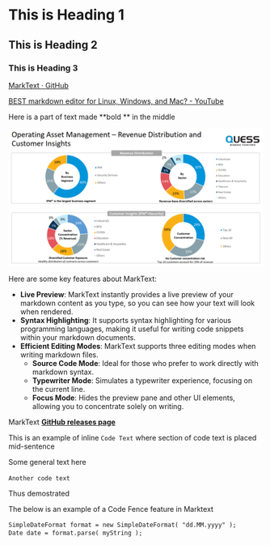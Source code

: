 # This is Heading 1

## This is Heading 2

### This is Heading 3



[MarkText · GitHub](https://github.com/marktext)

[BEST markdown editor for Linux, Windows, and Mac? - YouTube](https://www.youtube.com/watch?v=GJGpBw4bWFk&t=304s&ab_channel=TechHut)



Here is a part of text made **bold ** in the middle



![Screenshot 2024-01-14 192046.png](https://raw.githubusercontent.com/hobbes09/BackendEngineering/main/2024/06/16-16-43-51-Screenshot%202024-01-14%20192046.png)





Here are some key features about MarkText:

- **Live Preview**: MarkText instantly provides a live preview of your markdown content as you type, so you can see how your text will look when rendered.
- **Syntax Highlighting**: It supports syntax highlighting for various programming languages, making it useful for writing code snippets within your markdown documents.
- **Efficient Editing Modes**: MarkText supports three editing modes when writing markdown files.
  - **Source Code Mode**: Ideal for those who prefer to work directly with markdown syntax.
  - **Typewriter Mode**: Simulates a typewriter experience, focusing on the current line.
  - **Focus Mode**: Hides the preview pane and other UI elements, allowing you to concentrate solely on writing.



MarkText **[GitHub releases page](https://github.com/marktext/marktext/releases)**



This is an example of inline `Code Text` where section of code text is placed mid-sentence

Some general text here

`Another code text`

Thus demostrated



The below is an example of a Code Fence feature in Marktext

```
SimpleDateFormat format = new SimpleDateFormat( "dd.MM.yyyy" );
Date date = format.parse( myString );
```


